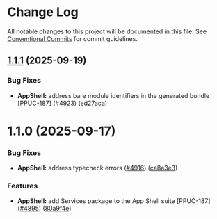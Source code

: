 # Change Log

All notable changes to this project will be documented in this file.
See [Conventional Commits](https://conventionalcommits.org) for commit guidelines.

## [1.1.1](https://github.com/lumada-design/hv-uikit-react/compare/@hitachivantara/app-shell-services@1.1.0...@hitachivantara/app-shell-services@1.1.1) (2025-09-19)

### Bug Fixes

- **AppShell:** address bare module identifiers in the generated bundle [PPUC-187] ([#4923](https://github.com/lumada-design/hv-uikit-react/issues/4923)) ([ed27aca](https://github.com/lumada-design/hv-uikit-react/commit/ed27aca30c438fdca03e158cd1838742a8039494))

# 1.1.0 (2025-09-17)

### Bug Fixes

- **AppShell:** address typecheck errors ([#4916](https://github.com/lumada-design/hv-uikit-react/issues/4916)) ([ca8a3e3](https://github.com/lumada-design/hv-uikit-react/commit/ca8a3e39be67ef78e453b655c7024ac6628b53fc))

### Features

- **AppShell:** add Services package to the App Shell suite [PPUC-187] ([#4895](https://github.com/lumada-design/hv-uikit-react/issues/4895)) ([80a9f4e](https://github.com/lumada-design/hv-uikit-react/commit/80a9f4e5c68be5dd4534eb3926de44f50e569d08))
